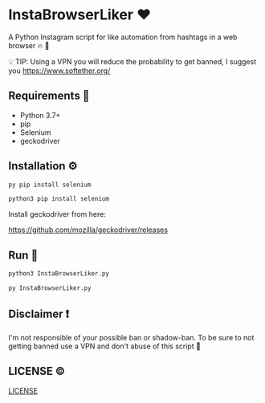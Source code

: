 # InstaBrowserLiker :heart:

A Python Instagram script for like automation from hashtags in a web browser :fire: :snake:

:bulb: TIP: Using a VPN you will reduce the probability to get banned, I suggest you https://www.softether.org/ 

## Requirements :page_facing_up:

* Python 3.7+
* pip
* Selenium
* geckodriver

## Installation :gear:

```bash
py pip install selenium

python3 pip install selenium
```
Install geckodriver from here:

https://github.com/mozilla/geckodriver/releases
 
## Run :runner:

```bash
python3 InstaBrowserLiker.py

py InstaBrowserLiker.py
```
## Disclaimer :heavy_exclamation_mark:

I'm not responsible of your possible ban or shadow-ban. To be sure to not getting banned use a VPN and don't abuse of this script :eyes: 

## LICENSE :copyright:

[LICENSE](./LICENSE)
